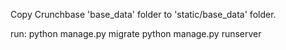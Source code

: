 Copy Crunchbase 'base_data' folder to 'static/base_data' folder.

run:
python manage.py migrate
python manage.py runserver